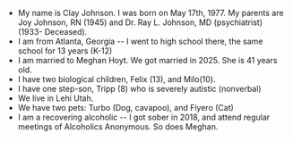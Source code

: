 * My name is Clay Johnson. I was born on May 17th, 1977. My parents are Joy Johnson, RN (1945) and Dr. Ray L. Johnson, MD (psychiatrist) (1933- Deceased). 
* I am from Atlanta, Georgia -- I went to high school there, the same school for 13 years (K-12)
* I am married to Meghan Hoyt. We got married in 2025. She is 41 years old.
* I have two biological children, Felix (13), and Milo(10). 
* I have one step-son, Tripp (8) who is severely autistic (nonverbal)
* We live in Lehi Utah. 
* We have two pets: Turbo (Dog, cavapoo), and Fiyero (Cat)
* I am a recovering alcoholic -- I got sober in 2018, and attend regular meetings of Alcoholics Anonymous. So does Meghan. 


